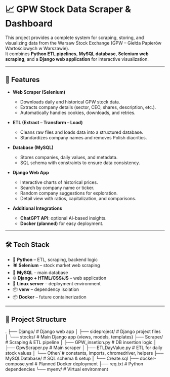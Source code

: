 # 📈 GPW Stock Data Scraper & Dashboard  

This project provides a complete system for scraping, storing, and visualizing data from the Warsaw Stock Exchange (GPW – Giełda Papierów Wartościowych w Warszawie).  
It combines **Python ETL pipelines**, **MySQL database**, **Selenium web scraping**, and a **Django web application** for interactive visualization.  

---

## 🚀 Features  

- **Web Scraper (Selenium)**  
  - Downloads daily and historical GPW stock data.  
  - Extracts company details (sector, CEO, shares, description, etc.).  
  - Automatically handles cookies, downloads, and retries.  

- **ETL (Extract – Transform – Load)**  
  - Cleans raw files and loads data into a structured database.  
  - Standardizes company names and removes Polish diacritics.  

- **Database (MySQL)**  
  - Stores companies, daily values, and metadata.  
  - SQL schema with constraints to ensure data consistency.  

- **Django Web App**  
  - Interactive charts of historical prices.  
  - Search by company name or ticker.  
  - Random company suggestions for exploration.  
  - Detail view with ratios, capitalization, and comparisons.  

- **Additional Integrations**  
  - **ChatGPT API**: optional AI-based insights.  
  - **Docker (planned)** for easy deployment.  

---

## 🛠️ Tech Stack  

- 🐍 **Python** – ETL, scraping, backend logic  
- 🕷️ **Selenium** – stock market web scraping  
- 🐬 **MySQL** – main database  
- 🌐 **Django + HTML/CSS/JS** – web application  
- 🐧 **Linux server** – deployment environment  
- 📦 **venv** – dependency isolation  
- 📦 **Docker** – future containerization  

---

## 📂 Project Structure  

.
├── Django/ # Django web app
│ ├── sideproject/ # Django project files
│ └── stocks/ # Main Django app (views, models, templates)
├── Scraper/ # Scraping & ETL pipeline
│ ├── GPW_insetion.py # DB insertion logic
│ ├── GpwScraper.py # Main scraper
│ ├── ETLDayValue.py # ETL for daily stock values
│ └── Other/ # constants, imports, chromedriver, helpers
├── MySQLDatabase/ # SQL schema & setup
│ └── Create.sql
├── docker-compose.yml # Planned Docker deployment
├── req.txt # Python dependencies
└── myenv/ # Virtual environment